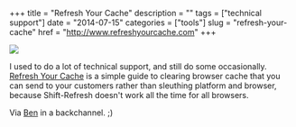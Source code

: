 +++
title = "Refresh Your Cache"
description = ""
tags = ["technical support"]
date = "2014-07-15"
categories = ["tools"]
slug = "refresh-your-cache"
href = "http://www.refreshyourcache.com"
+++


<div class="tool-screenshot mb1"><a href="http://www.refreshyourcache.com/"><img id="bluga-thumbnail-2879" class="bluga-thumbnail custom" src="/media/bluga/
wt53c55fb829ccb_custom.jpg"/></a></div><p>I used to do a lot of technical support, and still do some occasionally. <a href="http://www.refreshyourcache.com/">Refresh Your Cache</a> is a simple guide to clearing browser cache that you can send to your customers rather than sleuthing platform and browser, because Shift-Refresh doesn't work all the time for all browsers.</p>

<p>Via <a href="http://bsn.io/">Ben</a> in a backchannel. ;)</p>
